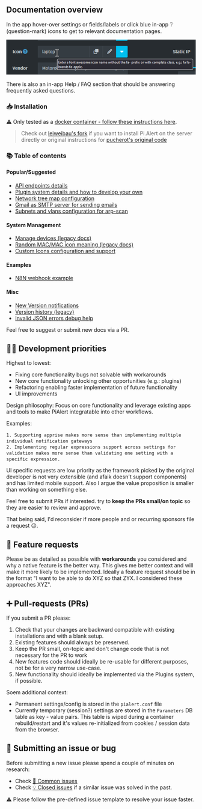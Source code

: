 ## Documentation overview

In the app hover-over settings or fields/labels or click blue in-app ❔ (question-mark) icons to get to relevant documentation pages.

![In-app help](/docs/img/GENERAL/in-app-help.png)

There is also an in-app Help / FAQ section that should be answering frequently asked questions.

### 📥 Installation

 ⚠ Only tested as a [docker container - follow these instructions here](https://github.com/jokob-sk/Pi.Alert/blob/main/dockerfiles/README.md). 
 > Check out [leiweibau's fork](https://github.com/leiweibau/Pi.Alert/) if you want to install Pi.Alert on the server directly or original instructions for [pucherot's original code](https://github.com/pucherot/Pi.Alert/)


### 📚 Table of contents

#### Popular/Suggested

- [API endpoints details](/docs/API.md)
- [Plugin system details and how to develop your own](/front/plugins/README.md)
- [Network tree map configuration](/docs/NETWORK_TREE.md)
- [Gmail as SMTP server for sending emails](/docs/SMTP_GMAIL.md)
- [Subnets and vlans configuration for arp-scan](/docs/SUBNETS.md)

#### System Management

- [Manage devices (legacy docs)](/docs/DEVICE_MANAGEMENT.md)
- [Random MAC/MAC icon meaning (legacy docs)](/docs/RANDOM_MAC.md)
- [Custom Icons configuration and support](/docs/ICONS.md)

#### Examples

- [N8N webhook example](/docs/WEBHOOK_N8N.md)

#### Misc

- [New Version notifications](/docs/VERSIONS.md)
- [Version history (legacy)](/docs/VERSIONS_HISTORY.md)
- [Invalid JSON errors debug help](/docs/DEBUG_INVALID_JSON.md)

Feel free to suggest or submit new docs via a PR. 

## 👨‍💻 Development priorities

Highest to lowest:

* Fixing core functionality bugs not solvable with workarounds
* New core functionality unlocking other opportunities (e.g.: plugins) 
* Refactoring enabling faster implementation of future functionality 
* UI improvements

Design philosophy: Focus on core functionality and leverage existing apps and tools to make PiAlert integratable into other workflows. 

Examples: 

    1. Supporting apprise makes more sense than implementing multiple individual notification gateways
    2. Implementing regular expressions support across settings for validation makes more sense than validating one setting with a specific expression. 

UI specific requests are low priority as the framework picked by the original developer is not very extensible (and afaik doesn't support components) and has limited mobile support. Also I argue the value proposition is smaller than working on something else.

Feel free to submit PRs if interested. try to **keep the PRs small/on topic** so they are easier to review and approve. 

That being said, I'd reconsider if more people and or recurring sponsors file a request 😉.

## 🙏 Feature requests

Please be as detailed as possible with **workarounds** you considered and why a native feature is the better way. This gives me better context and will make it more likely to be implemented. Ideally a feature request should be in the format "I want to be able to do XYZ so that ZYX. I considered these approaches XYZ".

## ➕ Pull-requests (PRs)

If you submit a PR please:

1. Check that your changes are backward compatible with existing installations and with a blank setup. 
2. Existing features should always be preserved. 
3. Keep the PR small, on-topic and don't change code that is not necessary for the PR to work
4. New features code should ideally be re-usable for different purposes, not be for a very narrow use-case.
5. New functionality should ideally be implemented via the Plugins system, if possible.

Soem additional context:

* Permanent settings/config is stored in the `pialert.conf` file
* Currently temporary (session?) settings are stored in the `Parameters` DB table as key - value pairs. This table is wiped during a container rebuild/restart and it's values re-initialized from cookies / session data from the browser. 

## 🐛 Submitting an issue or bug

Before submitting a new issue please spend a couple of minutes on research:

* Check [🛑 Common issues](https://github.com/jokob-sk/Pi.Alert/tree/main/dockerfiles#-common-issues) 
* Check [💡 Closed issues](https://github.com/jokob-sk/Pi.Alert/issues?q=is%3Aissue+is%3Aclosed) if a similar issue was solved in the past.

⚠ Please follow the pre-defined issue template to resolve your issue faster.
